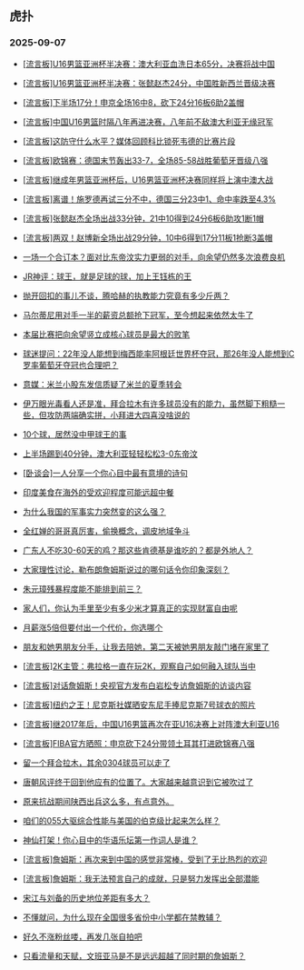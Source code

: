 ## 虎扑 
### 2025-09-07

+ [[流言板]U16男篮亚洲杯半决赛：澳大利亚血洗日本65分，决赛将战中国](https://bbs.hupu.com/634719831.html)

+ [[流言板]U16男篮亚洲杯半决赛：张懿赵杰24分，中国胜新西兰晋级决赛](https://bbs.hupu.com/634717959.html)

+ [[流言板]下半场17分！申京全场16中8，砍下24分16板6助2盖帽](https://bbs.hupu.com/634718433.html)

+ [[流言板]中国U16男篮时隔八年再进决赛，八年前不敌澳大利亚无缘冠军](https://bbs.hupu.com/634718265.html)

+ [[流言板]这防守什么水平？媒体回顾科比锁死韦德的比赛片段](https://bbs.hupu.com/634718838.html)

+ [[流言板]欧锦赛：德国末节轰出33-7，全场85-58战胜葡萄牙晋级八强](https://bbs.hupu.com/634720886.html)

+ [[流言板]继成年男篮亚洲杯后，U16男篮亚洲杯决赛同样将上演中澳大战](https://bbs.hupu.com/634719952.html)

+ [[流言板]离谱！施罗德再试三分不中，德国三分23中1、命中率跌至4.3%](https://bbs.hupu.com/634720485.html)

+ [[流言板]张懿赵杰全场出战33分钟，21中10得到24分6板6助攻1断1帽](https://bbs.hupu.com/634717989.html)

+ [[流言板]两双！赵博新全场出战29分钟，10中6得到17分11板1抢断3盖帽](https://bbs.hupu.com/634718007.html)

+ [一场一个合订本？面对比东帝汶实力更弱的对手，向余望仍然多次浪费良机](https://bbs.hupu.com/634719862.html)

+ [JR神评：球王，就是足球的球，加上王钰栋的王](https://bbs.hupu.com/634720791.html)

+ [抛开回扣的事儿不谈，腾哈赫的执教能力究竟有多少斤两？](https://bbs.hupu.com/634716825.html)

+ [马尔蒂尼用对手一半的薪资总额抢下冠军，至今想起来依然太牛了](https://bbs.hupu.com/634716414.html)

+ [本届比赛把向余望竖立成核心球员是最大的败笔](https://bbs.hupu.com/634719410.html)

+ [球迷提问：22年没人能想到梅西能率阿根廷世界杯夺冠，那26年没人能想到C罗率葡萄牙夺冠也合理吧？](https://bbs.hupu.com/634716913.html)

+ [意媒：米兰小股东发信质疑了米兰的夏季转会](https://bbs.hupu.com/634715967.html)

+ [伊万眼光毒看人还是准，拜合拉木有许多球员没有的能力，虽然脚下粗糙一些，但攻防两端确实拼，小拜进大四喜没啥说的](https://bbs.hupu.com/634720710.html)

+ [10个球，居然没中甲球王的事](https://bbs.hupu.com/634720537.html)

+ [上半场踢到40分钟，澳大利亚轻轻松松3-0东帝汶](https://bbs.hupu.com/634716951.html)

+ [[卧谈会]一人分享一个你心目中最有意境的诗句](https://bbs.hupu.com/634718751.html)

+ [印度美食在海外的受欢迎程度可能远超中餐](https://bbs.hupu.com/634718381.html)

+ [为什么我国的军事实力突然变的这么强？](https://bbs.hupu.com/634719482.html)

+ [全红婵的哥哥真厉害，偷换概念，调皮地域争斗](https://bbs.hupu.com/634718262.html)

+ [广东人不吃30-60天的鸡？那这些肯德基是谁吃的？都是外地人？](https://bbs.hupu.com/634718239.html)

+ [大家理性讨论，勒布朗詹姆斯说过的哪句话令你印象深刻？](https://bbs.hupu.com/634718830.html)

+ [朱元璋残暴程度能不能排到前三？](https://bbs.hupu.com/634717881.html)

+ [家人们，你认为手里至少有多少米才算真正的实现财富自由呢](https://bbs.hupu.com/634720102.html)

+ [月薪涨5倍但要付出一个代价，你选哪个](https://bbs.hupu.com/634718631.html)

+ [朋友和她男朋友分手，让我去陪她，第二天被她男朋友敲门堵在家里了](https://bbs.hupu.com/634720611.html)

+ [[流言板]2K主管：弗拉格一直在玩2K，观察自己如何融入球队当中](https://bbs.hupu.com/634721580.html)

+ [[流言板]对话詹姆斯！央视官方发布白岩松专访詹姆斯的访谈内容](https://bbs.hupu.com/634722322.html)

+ [[流言板]纽约之王！尼克斯社媒晒安东尼手捧尼克斯7号球衣的照片](https://bbs.hupu.com/634721515.html)

+ [[流言板]继2017年后，中国U16男篮再次在亚U16决赛上对阵澳大利亚U16](https://bbs.hupu.com/634720071.html)

+ [[流言板]FIBA官方晒照：申京砍下24分带领土耳其打进欧锦赛八强](https://bbs.hupu.com/634719644.html)

+ [留一个拜合拉木，其余0304球员可以走了](https://bbs.hupu.com/634720700.html)

+ [唐朝风评终于回到他应有的位置了。大家越来越意识到它被吹过了](https://bbs.hupu.com/634721402.html)

+ [原来抗战期间陕西出兵这么多，有点意外。](https://bbs.hupu.com/634721525.html)

+ [咱们的055大驱综合性能与美国的伯克级比起来怎么样？](https://bbs.hupu.com/634720512.html)

+ [神仙打架！你心目中的华语乐坛第一作词人是谁？](https://bbs.hupu.com/634718684.html)

+ [[流言板]詹姆斯：再次来到中国的感觉非常棒，受到了无比热烈的欢迎](https://bbs.hupu.com/634722349.html)

+ [[流言板]詹姆斯：我无法预言自己的成就，只是努力发挥出全部潜能](https://bbs.hupu.com/634722400.html)

+ [宋江与刘备的历史地位差距有多大？](https://bbs.hupu.com/634719631.html)

+ [不懂就问，为什么现在全国很多省份中小学都在禁教辅？](https://bbs.hupu.com/634720426.html)

+ [好久不涨粉丝喽，再发几张自拍吧](https://bbs.hupu.com/634721818.html)

+ [只看流量和天赋，文班亚马是不是远远超越了同时期的詹姆斯？](https://bbs.hupu.com/634719679.html)

